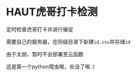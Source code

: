 # HAUT虎哥打卡检测
定时检查虎哥打卡并进行催促

需要自己的服务器，在同级目录下新建``id.csv``并存储``id``

由于太弱，暂时不会部署至云函数

这是第一个python爬虫唉，处没了唉 :)
